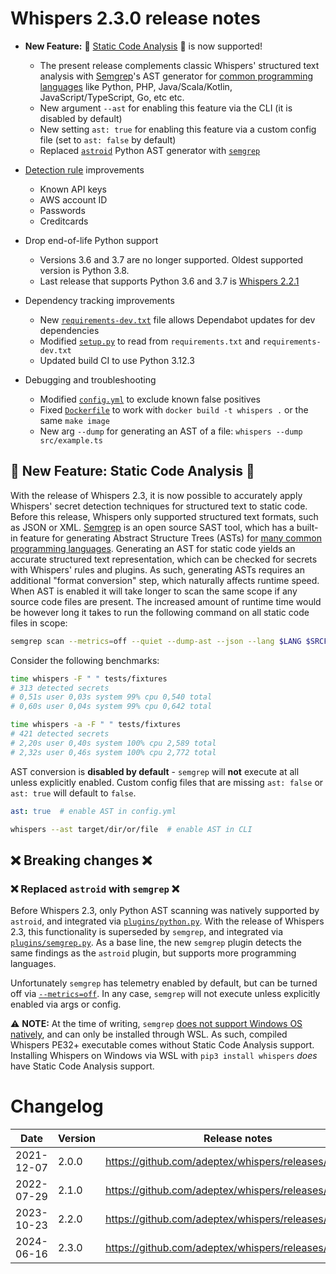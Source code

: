 # Whispers 2.3.0 release notes

* **New Feature:** 💫 <u>Static Code Analysis</u> 💫 is now supported!
    * The present release complements classic Whispers' structured text analysis with [Semgrep](https://semgrep.dev)'s AST generator for [common programming languages](https://semgrep.dev/docs/supported-languages) like Python, PHP, Java/Scala/Kotlin, JavaScript/TypeScript, Go, etc etc.
    * New argument `--ast` for enabling this feature via the CLI (it is disabled by default)
    * New setting `ast: true` for enabling this feature via a custom config file (set to `ast: false` by default)
    * Replaced [`astroid`](https://github.com/adeptex/whispers/blob/8f17f77e2199c55458ff125e3fb477a2a9349593/whispers/plugins/python.py) Python AST generator with [`semgrep`](https://github.com/adeptex/whispers/blob/master/whispers/plugins/semgrep.py)

* [Detection rule](https://github.com/adeptex/whispers/blob/master/whispers/rules) improvements
    * Known API keys
    * AWS account ID
    * Passwords
    * Creditcards

* Drop end-of-life Python support
    * Versions 3.6 and 3.7 are no longer supported. Oldest supported version is Python 3.8.
    * Last release that supports Python 3.6 and 3.7 is [Whispers 2.2.1](https://github.com/adeptex/whispers/releases/tag/2.2.1)

* Dependency tracking improvements
    * New [`requirements-dev.txt`](https://github.com/adeptex/whispers/blob/master/requirements-dev.txt) file allows Dependabot updates for dev dependencies
    * Modified [`setup.py`](https://github.com/adeptex/whispers/blob/master/setup.py) to read from `requirements.txt` and `requirements-dev.txt`
    * Updated build CI to use Python 3.12.3

* Debugging and troubleshooting
    * Modified [`config.yml`](https://github.com/adeptex/whispers/blob/master/whispers/config.yml) to exclude known false positives
    * Fixed [`Dockerfile`](https://github.com/adeptex/whispers/blob/master/Dockerfile) to work with `docker build -t whispers .` or the same `make image`
    * New arg `--dump` for generating an AST of a file: `whispers --dump src/example.ts`


## 💫 New Feature: Static Code Analysis 💫

With the release of Whispers 2.3, it is now possible to accurately apply Whispers' secret detection techniques for structured text to static code. Before this release, Whispers only supported structured text formats, such as JSON or XML. [Semgrep](https://semgrep.dev) is an open source SAST tool, which has a built-in feature for generating Abstract Structure Trees (ASTs) for [many common programming languages](https://semgrep.dev/docs/supported-languages). Generating an AST for static code yields an accurate structured text representation, which can be checked for secrets with Whispers' rules and plugins. As such, generating ASTs requires an additional "format conversion" step, which naturally affects runtime speed. When AST is enabled it will take longer to scan the same scope if any source code files are present. The increased amount of runtime time would be however long it takes to run the following command on all static code files in scope:

```sh
semgrep scan --metrics=off --quiet --dump-ast --json --lang $LANG $SRCFILE
```

Consider the following benchmarks:

```sh
time whispers -F " " tests/fixtures
# 313 detected secrets
# 0,51s user 0,03s system 99% cpu 0,540 total
# 0,60s user 0,04s system 99% cpu 0,642 total

time whispers -a -F " " tests/fixtures
# 421 detected secrets
# 2,20s user 0,40s system 100% cpu 2,589 total
# 2,32s user 0,46s system 100% cpu 2,772 total
```

AST conversion is **disabled by default** - `semgrep` will **not** execute at all unless explicitly enabled. Custom config files that are missing `ast: false` or `ast: true` will default to `false`.

```yaml
ast: true  # enable AST in config.yml
```

```sh
whispers --ast target/dir/or/file  # enable AST in CLI
```


## ❌ Breaking changes ❌

### ❌ Replaced `astroid` with `semgrep` ❌

Before Whispers 2.3, only Python AST scanning was natively supported by `astroid`, and integrated via [`plugins/python.py`](https://github.com/adeptex/whispers/blob/8f17f77e2199c55458ff125e3fb477a2a9349593/whispers/plugins/python.py). With the release of Whispers 2.3, this functionality is superseded by `semgrep`, and integrated via [`plugins/semgrep.py`](https://github.com/adeptex/whispers/blob/master/whispers/plugins/semgrep.py). As a base line, the new `semgrep` plugin detects the same findings as the `astroid` plugin, but supports more programming languages.

Unfortunately `semgrep` has telemetry enabled by default, but can be turned off via [`--metrics=off`](https://github.com/adeptex/whispers/blob/master/whispers/plugins/semgrep.py#L57). In any case, `semgrep` will not execute unless explicitly enabled via args or config.

⚠️ **NOTE:** At the time of writing, `semgrep` [does not support Windows OS natively](https://github.com/semgrep/semgrep/issues/1330), and can only be installed through WSL. As such, compiled Whispers PE32+ executable comes without Static Code Analysis support. Installing Whispers on Windows via WSL with `pip3 install whispers` *does* have Static Code Analysis support.


# Changelog

|Date|Version|Release notes|
|---|---|---|
|2021-12-07|2.0.0|https://github.com/adeptex/whispers/releases/tag/2.0.0|
|2022-07-29|2.1.0|https://github.com/adeptex/whispers/releases/tag/2.1.0|
|2023-10-23|2.2.0|https://github.com/adeptex/whispers/releases/tag/2.2.0|
|2024-06-16|2.3.0|https://github.com/adeptex/whispers/releases/tag/2.3.0|
